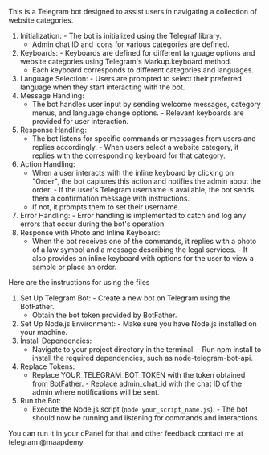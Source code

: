 This is a Telegram bot designed to assist users in navigating a collection of website categories.
1. Initialization:    - The bot is initialized using the Telegraf library.
   - Admin chat ID and icons for various categories are defined.
2. Keyboards:    - Keyboards are defined for different language options and website categories using Telegram's Markup.keyboard method.
   - Each keyboard corresponds to different categories and languages.
3. Language Selection:    - Users are prompted to select their preferred language when they start interacting with the bot.
4. Message Handling: 
   - The bot handles user input by sending welcome messages, category menus, and language change options.   - Relevant keyboards are provided for user interaction.
6. Response Handling: 
   - The bot listens for specific commands or messages from users and replies accordingly.   - When users select a website category, it replies with the corresponding keyboard for that category.
8. Action Handling: 
   - When a user interacts with the inline keyboard by clicking on "Order", the bot captures this action and notifies the admin about the order.   - If the user's Telegram username is available, the bot sends them a confirmation message with instructions.
   - If not, it prompts them to set their username.
9. Error Handling:    - Error handling is implemented to catch and log any errors that occur during the bot's operation.
10. Response with Photo and Inline Keyboard: 
    - When the bot receives one of the commands, it replies with a photo of a law symbol and a message describing the legal services.    - It also provides an inline keyboard with options for the user to view a sample or place an order.

Here are the instructions for using the files
1. Set Up Telegram Bot:   - Create a new bot on Telegram using the BotFather.
   - Obtain the bot token provided by BotFather.
2. Set Up Node.js Environment:   - Make sure you have Node.js installed on your machine.
3. Install Dependencies:
   - Navigate to your project directory in the terminal.   - Run npm install to install the required dependencies, such as node-telegram-bot-api.
4. Replace Tokens:
   - Replace YOUR_TELEGRAM_BOT_TOKEN with the token obtained from BotFather.   - Replace admin_chat_id with the chat ID of the admin where notifications will be sent.
5. Run the Bot:
   - Execute the Node.js script (`node your_script_name.js`).   - The bot should now be running and listening for commands and interactions.

You can run it in your cPanel for that and other feedback contact me at telegram @maapdemy
